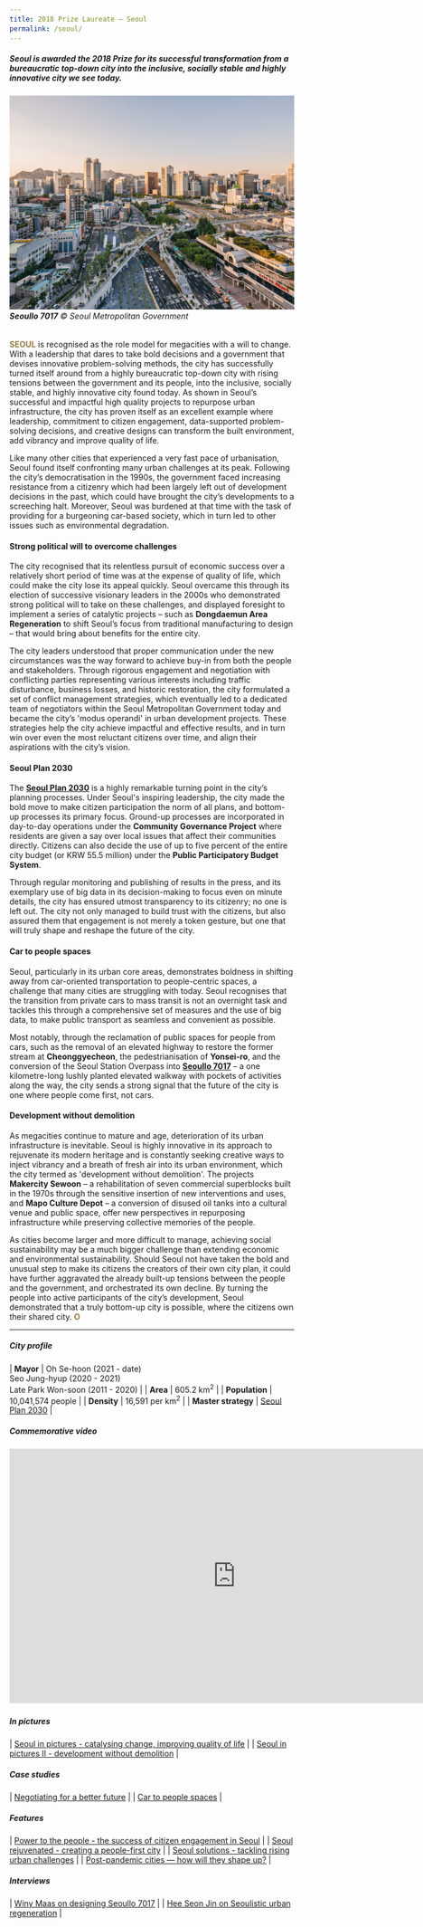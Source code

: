 ```yaml
---
title: 2018 Prize Laureate — Seoul
permalink: /seoul/
---
```


##### Seoul is awarded the 2018 Prize for its successful transformation from a bureaucratic top-down city into the inclusive, socially stable and highly innovative city we see today.

###### ![Seoul](/images/laureates/seoul.jpg)**Seoullo 7017** © Seoul Metropolitan Government

<b><font color="#967942">SEOUL</font></b> is recognised as the role model for megacities with a will to change. With a leadership that dares to take bold decisions and a government that devises innovative problem-solving methods, the city has successfully turned itself around from a highly bureaucratic top-down city with rising tensions between the government and its people, into the inclusive, socially stable, and highly innovative city found today. As shown in Seoul’s successful and impactful high quality projects to repurpose urban infrastructure, the city has proven itself as an excellent example where leadership, commitment to citizen engagement, data-supported problem-solving decisions, and creative designs can transform the built environment, add vibrancy and improve quality of life.  
  
Like many other cities that experienced a very fast pace of urbanisation, Seoul found itself confronting many urban challenges at its peak. Following the city’s democratisation in the 1990s, the government faced increasing resistance from a citizenry which had been largely left out of development decisions in the past, which could have brought the city’s developments to a screeching halt. Moreover, Seoul was burdened at that time with the task of providing for a burgeoning car-based society, which in turn led to other issues such as environmental degradation.  
  
#### **Strong political will to overcome challenges**
  
The city recognised that its relentless pursuit of economic success over a relatively short period of time was at the expense of quality of life, which could make the city lose its appeal quickly. Seoul overcame this through its election of successive visionary leaders in the 2000s who demonstrated strong political will to take on these challenges, and displayed foresight to implement a series of catalytic projects – such as **Dongdaemun Area Regeneration** to shift Seoul’s focus from traditional manufacturing to design – that would bring about benefits for the entire city. 

The city leaders understood that proper communication under the new circumstances was the way forward to achieve buy-in from both the people and stakeholders. Through rigorous engagement and negotiation with conflicting parties representing various interests including traffic disturbance, business losses, and historic restoration, the city formulated a set of conflict management strategies, which eventually led to a dedicated team of negotiators within the Seoul Metropolitan Government today and became the city’s 'modus operandi' in urban development projects. These strategies help the city achieve impactful and effective results, and in turn win over even the most reluctant citizens over time, and align their aspirations with the city’s vision.  

#### **Seoul Plan 2030**

The [**Seoul Plan 2030**](http://english.seoul.go.kr/policy/urban-planning/urban-planning/1-2030-seoul-basic-urban-plan/) is a highly remarkable turning point in the city’s planning processes. Under Seoul's inspiring leadership, the city made the bold move to make citizen participation the norm of all plans, and bottom-up processes its primary focus. Ground-up processes are incorporated in day-to-day operations under the **Community Governance Project** where residents are given a say over local issues that affect their communities directly. Citizens can also decide the use of up to five percent of the entire city budget (or KRW 55.5 million) under the **Public Participatory Budget System**. 

Through regular monitoring and publishing of results in the press, and its exemplary use of big data in its decision-making to focus even on minute details, the city has ensured utmost transparency to its citizenry; no one is left out. The city not only managed to build trust with the citizens, but also assured them that engagement is not merely a token gesture, but one that will truly shape and reshape the future of the city.  
  
#### **Car to people spaces**

Seoul, particularly in its urban core areas, demonstrates boldness in shifting away from car-oriented transportation to people-centric spaces, a challenge that many cities are struggling with today. Seoul recognises that the transition from private cars to mass transit is not an overnight task and tackles this through a comprehensive set of measures and the use of big data, to make public transport as seamless and convenient as possible. 

Most notably, through the reclamation of public spaces for people from cars, such as the removal of an elevated highway to restore the former stream at **Cheonggyecheon**, the pedestrianisation of **Yonsei-ro**, and the conversion of the Seoul Station Overpass into [**Seoullo 7017**](http://seoullo7017.co.kr/SSF/GLO/ENG/M000.do) – a one kilometre-long lushly planted elevated walkway with pockets of activities along the way, the city sends a strong signal that the future of the city is one where people come first, not cars.  

#### **Development without demolition**

As megacities continue to mature and age, deterioration of its urban infrastructure is inevitable. Seoul is highly innovative in its approach to rejuvenate its modern heritage and is constantly seeking creative ways to inject vibrancy and a breath of fresh air into its urban environment, which the city termed as 'development without demolition'. The projects **Makercity Sewoon** – a rehabilitation of seven commercial superblocks built in the 1970s through the sensitive insertion of new interventions and uses, and **Mapo Culture Depot** – a conversion of disused oil tanks into a cultural venue and public space, offer new perspectives in repurposing infrastructure while preserving collective memories of the people.  
  
As cities become larger and more difficult to manage, achieving social sustainability may be a much bigger challenge than extending economic and environmental sustainability. Should Seoul not have taken the bold and unusual step to make its citizens the creators of their own city plan, it could have further aggravated the already built-up tensions between the people and the government, and orchestrated its own decline. By turning the people into active participants of the city’s development, Seoul demonstrated that a truly bottom-up city is possible, where the citizens own their shared city. **<font color="#967942">O</font>** 

---

##### **City profile**

| **Mayor** | Oh Se-hoon (2021 - date) <br> Seo Jung-hyup (2020 - 2021) <br> Late Park Won-soon (2011 - 2020) |
| **Area** | 605.2 km<sup>2</sup> |
| **Population** | 10,041,574 people | 
| **Density** | 16,591 per km<sup>2</sup> |
| **Master strategy** | [Seoul Plan 2030](http://english.seoul.go.kr/policy/urban-planning/urban-planning/1-2030-seoul-basic-urban-plan/) |

##### **Commemorative video**

<div class="bp-youtube">

<iframe width="800" height="450" src="https://www.youtube.com/embed/lpvnAsDj2dA" title="YouTube video player" frameborder="0" allow="accelerometer; autoplay; clipboard-write; encrypted-media; gyroscope; picture-in-picture" allowfullscreen></iframe>

</div>

##### **In pictures** 

| [Seoul in pictures - catalysing change, improving quality of life](/resources/in-pictures/seoul/) |
| [Seoul in pictures II - development without demolition](/resources/in-pictures/seoul2/) |

##### **Case studies** 

| [Negotiating for a better future](/resources/case-studies/citizen-engagement/) |
| [Car to people spaces](/resources/case-studies/car-to-people-spaces/) |

##### **Features** 

| [Power to the people - the success of citizen engagement in Seoul](/resources/features/power-to-people/) |
| [Seoul rejuvenated - creating a people-first city](/resources/features/seoul-rejuvenated/) |
| [Seoul solutions - tackling rising urban challenges](/resources/features/seoul-solutions/) |
| [Post-pandemic cities — how will they shape up?](/resources/features/post-pandemic-cities/) |

##### **Interviews** 

| [Winy Maas on designing Seoullo 7017](/resources/interviews/designing-seoullo-7017/) |
| [Hee Seon Jin on Seoulistic urban regeneration](/resources/interviews/seoulistic-urban-regeneration/) |
